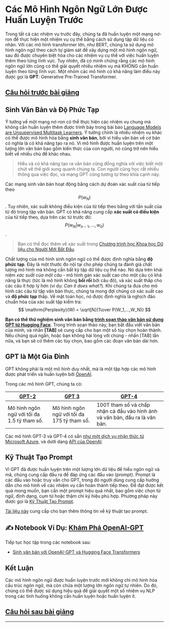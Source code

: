 <!--
CO_OP_TRANSLATOR_METADATA:
{
  "original_hash": "97836d30a6bec736f8e3b4411c572bc2",
  "translation_date": "2025-09-23T10:35:06+00:00",
  "source_file": "lessons/5-NLP/20-LangModels/README.md",
  "language_code": "vi"
}
-->
# Các Mô Hình Ngôn Ngữ Lớn Được Huấn Luyện Trước

Trong tất cả các nhiệm vụ trước đây, chúng ta đã huấn luyện một mạng nơ-ron để thực hiện một nhiệm vụ cụ thể bằng cách sử dụng tập dữ liệu có nhãn. Với các mô hình transformer lớn, như BERT, chúng ta sử dụng mô hình ngôn ngữ theo cách tự giám sát để xây dựng một mô hình ngôn ngữ, sau đó được chuyên biệt hóa cho các nhiệm vụ cụ thể với việc huấn luyện thêm theo từng lĩnh vực. Tuy nhiên, đã có minh chứng rằng các mô hình ngôn ngữ lớn cũng có thể giải quyết nhiều nhiệm vụ mà KHÔNG cần huấn luyện theo từng lĩnh vực. Một nhóm các mô hình có khả năng làm điều này được gọi là **GPT**: Generative Pre-Trained Transformer.

## [Câu hỏi trước bài giảng](https://ff-quizzes.netlify.app/en/ai/quiz/39)

## Sinh Văn Bản và Độ Phức Tạp

Ý tưởng về một mạng nơ-ron có thể thực hiện các nhiệm vụ chung mà không cần huấn luyện thêm được trình bày trong bài báo [Language Models are Unsupervised Multitask Learners](https://cdn.openai.com/better-language-models/language_models_are_unsupervised_multitask_learners.pdf). Ý tưởng chính là nhiều nhiệm vụ khác có thể được mô hình hóa bằng **sinh văn bản**, bởi vì hiểu văn bản về cơ bản có nghĩa là có khả năng tạo ra nó. Vì mô hình được huấn luyện trên một lượng lớn văn bản bao gồm kiến thức của con người, nó cũng trở nên hiểu biết về nhiều chủ đề khác nhau.

> Hiểu và có khả năng tạo ra văn bản cũng đồng nghĩa với việc biết một chút về thế giới xung quanh chúng ta. Con người cũng học rất nhiều thông qua việc đọc, và mạng GPT cũng tương tự theo khía cạnh này.

Các mạng sinh văn bản hoạt động bằng cách dự đoán xác suất của từ tiếp theo $$P(w_N)$$. Tuy nhiên, xác suất không điều kiện của từ tiếp theo bằng với tần suất của từ đó trong tập văn bản. GPT có khả năng cung cấp **xác suất có điều kiện** của từ tiếp theo, dựa trên các từ trước đó: $$P(w_N | w_{n-1}, ..., w_0)$$.

> Bạn có thể đọc thêm về xác suất trong [Chương trình học Khoa học Dữ liệu cho Người Mới Bắt Đầu](https://github.com/microsoft/Data-Science-For-Beginners/tree/main/1-Introduction/04-stats-and-probability).

Chất lượng của mô hình sinh ngôn ngữ có thể được định nghĩa bằng **độ phức tạp**. Đây là một thước đo nội tại cho phép chúng ta đánh giá chất lượng mô hình mà không cần bất kỳ tập dữ liệu cụ thể nào. Nó dựa trên khái niệm *xác suất của một câu* - mô hình gán xác suất cao cho một câu có khả năng là thực (tức là mô hình không **bối rối** bởi câu đó), và xác suất thấp cho các câu ít hợp lý hơn (ví dụ: *Can it does what?*). Khi chúng ta đưa cho mô hình các câu từ tập văn bản thực, chúng ta mong đợi chúng có xác suất cao và **độ phức tạp** thấp. Về mặt toán học, nó được định nghĩa là nghịch đảo chuẩn hóa của xác suất tập kiểm tra:
$$
\mathrm{Perplexity}(W) = \sqrt[N]{1\over P(W_1,...,W_N)}
$$ 

**Bạn có thể thử nghiệm sinh văn bản bằng [trình soạn thảo văn bản sử dụng GPT từ Hugging Face](https://transformer.huggingface.co/doc/gpt2-large)**. Trong trình soạn thảo này, bạn bắt đầu viết văn bản của mình, và nhấn **[TAB]** sẽ cung cấp cho bạn một số tùy chọn hoàn thành. Nếu chúng quá ngắn, hoặc bạn không hài lòng với chúng - nhấn [TAB] lần nữa, và bạn sẽ có thêm các tùy chọn, bao gồm các đoạn văn bản dài hơn.

## GPT là Một Gia Đình

GPT không phải là một mô hình duy nhất, mà là một tập hợp các mô hình được phát triển và huấn luyện bởi [OpenAI](https://openai.com).

Trong các mô hình GPT, chúng ta có:

| [GPT-2](https://huggingface.co/docs/transformers/model_doc/gpt2#openai-gpt2) | [GPT 3](https://openai.com/research/language-models-are-few-shot-learners) | [GPT-4](https://openai.com/gpt-4) |
| -- | -- | -- |
|Mô hình ngôn ngữ với tối đa 1.5 tỷ tham số. | Mô hình ngôn ngữ với tối đa 175 tỷ tham số. | 100T tham số và chấp nhận cả đầu vào hình ảnh và văn bản, đầu ra là văn bản. |

Các mô hình GPT-3 và GPT-4 có sẵn [như một dịch vụ nhận thức từ Microsoft Azure](https://azure.microsoft.com/en-us/services/cognitive-services/openai-service/#overview?WT.mc_id=academic-77998-cacaste), và dưới dạng [API của OpenAI](https://openai.com/api/).

## Kỹ Thuật Tạo Prompt

Vì GPT đã được huấn luyện trên một lượng lớn dữ liệu để hiểu ngôn ngữ và mã, chúng cung cấp đầu ra để đáp ứng các đầu vào (prompt). Prompt là các đầu vào hoặc truy vấn cho GPT, trong đó người dùng cung cấp hướng dẫn cho mô hình về các nhiệm vụ cần hoàn thành tiếp theo. Để đạt được kết quả mong muốn, bạn cần một prompt hiệu quả nhất, bao gồm việc chọn từ ngữ, định dạng, cụm từ hoặc thậm chí ký hiệu phù hợp. Phương pháp này được gọi là [Kỹ Thuật Tạo Prompt](https://learn.microsoft.com/en-us/shows/ai-show/the-basics-of-prompt-engineering-with-azure-openai-service?WT.mc_id=academic-77998-bethanycheum).

[Tài liệu này](https://learn.microsoft.com/en-us/semantic-kernel/prompt-engineering/?WT.mc_id=academic-77998-bethanycheum) cung cấp cho bạn thêm thông tin về kỹ thuật tạo prompt.

## ✍️ Notebook Ví Dụ: [Khám Phá OpenAI-GPT](GPT-PyTorch.ipynb)

Tiếp tục học tập trong các notebook sau:

* [Sinh văn bản với OpenAI-GPT và Hugging Face Transformers](GPT-PyTorch.ipynb)

## Kết Luận

Các mô hình ngôn ngữ được huấn luyện trước mới không chỉ mô hình hóa cấu trúc ngôn ngữ, mà còn chứa một lượng lớn ngôn ngữ tự nhiên. Do đó, chúng có thể được sử dụng hiệu quả để giải quyết một số nhiệm vụ NLP trong các tình huống không cần huấn luyện hoặc huấn luyện ít.

## [Câu hỏi sau bài giảng](https://ff-quizzes.netlify.app/en/ai/quiz/40)

---

